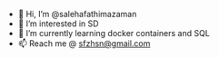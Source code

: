 - 👋 Hi, I’m @salehafathimazaman
- 👀 I’m interested in SD
- 🌱 I’m currently learning docker containers and SQL
- 📫 Reach me @ sfzhsn@gmail.com

<!---
salehafathimazaman/salehafathimazaman is a ✨ special ✨ repository because its `README.md` (this file) appears on your GitHub profile.
You can click the Preview link to take a look at your changes.
--->
